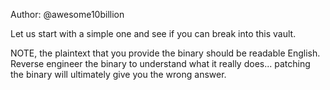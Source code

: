 Author: @awesome10billion

Let us start with a simple one and see if you can break into this vault.

NOTE, the plaintext that you provide the binary should be readable English. Reverse engineer the binary to understand what it really does... patching the binary will ultimately give you the wrong answer.
